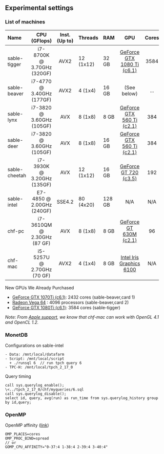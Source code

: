 ## Experimental settings

### List of machines

| Name          | CPU (GFlops)                | Inst.(Up to)| Threads     | RAM      | GPU                                   | Cores   |
| :-------------| :-------------------------: | :---------: | :-----------| :------- | :------------------------------------:| :-----: |
| sable-tigger  | i7-8700K  @ 3.70GHz (320GF) | AVX2        | 12  (1x12)  | 32  GB   | [GeForce GTX 1080 Ti (c6.1)][gtx1080] | 3584    |
| sable-beaver  | i7-4770   @ 3.40GHz (177GF) | AVX2        | 4  (1x4)    | 16  GB   | (See below)                           | ...     |
| sable-lynx    | i7-3820   @ 3.60GHz (105GF) | AVX         | 8  (1x8)    | 8   GB   | [GeForce GTX 560 Ti (c2.1)][gtx560]   | 384     |
| sable-deer    | i7-3820   @ 3.60GHz (105GF) | AVX         | 8  (1x8)    | 16  GB   | [GeForce GTX 560 Ti (c2.1)][gtx560]   | 384     |
| sable-cheetah | i7-3930K  @ 3.20GHz (135GF) | AVX         | 12 (1x12)   | 16  GB   | [GeForce GT 720 (c3.5)][gt720]        | 192     |
| sable-intel   | E7-4850   @ 2.00GHz (240GF) | SSE4.2      | 80 (4x20)   | 128 GB   | N/A                                   | N/A     |
| chf-pc        | i7-3610QM @ 2.30GHz (87 GF) | AVX         | 8  (1x8)    | 8   GB   | [GeForce GT 630M (c2.1)][gt630]       | 96      |
| chf-mac       | i5-5257U  @ 2.70GHz (70 GF) | AVX2        | 4  (1x4)    | 8   GB   | [Intel Iris Graphics 6100][iris]      | N/A     |

New GPUs We Already Purchased

- [GeForce GTX 1070Ti (c6.1)][gtx1070]: 2432 cores      (sable-beaver,card 1)
- [Radeon Vega 64][radeon64]          : 4096 processors (sable-beaver,card 2)
- [GeForce GTX 1080Ti (c6.1)][gtx1080]: 3584 cores      (sable-tigger)

[gt630]: https://www.geforce.com/hardware/notebook-gpus/geforce-gt-630m/specifications
[gt720]: https://www.geforce.com/hardware/desktop-gpus/geforce-gt-720/specifications
[gtx560]: https://www.geforce.com/hardware/desktop-gpus/geforce-gtx-560ti/specifications
[iris]: https://ark.intel.com/products/84985/Intel-Core-i5-5257U-Processor-3M-Cache-up-to-3_10-GHz
[gtx1070]: https://www.nvidia.com/en-us/geforce/products/10series/geforce-gtx-1070-ti
[radeon64]: https://gaming.radeon.com/en/product/vega/radeon-rx-vega-64/
[gtx1080]: https://www.nvidia.com/en-us/geforce/products/10series/geforce-gtx-1080-ti/?ncid=pa-pai-mdtgmdt-41599

*Note: From [Apple support][apple support], we know that chf-mac can work with OpenGL 4.1 and OpenCL 1.2.*

[apple support]:https://support.apple.com/en-ca/HT202823

### MonetDB

Configurations on sable-intel 

```no-highlight
- Data: /mnt/local/datafarm
- Script: /mnt/local/script
  + ./runsql 6  // run tpch query 6
- TPC-H: /mnt/local/tpch_2_17_0
```

Query timing

```no-highlight
call sys.querylog_enable();
\<../tpch_2_17_0/chf/myqueries/6.sql
call sys.querylog_disable();
select id, query, avg(run) as run_time from sys.querylog_history group by id,query;
```

### OpenMP

OpenMP affinity ([link](http://pages.tacc.utexas.edu/~eijkhout/pcse/html/omp-affinity.html))

```no-highlight
OMP_PLACES=cores
OMP_PROC_BIND=spread
// or
GOMP_CPU_AFFINITY="0-37:4 1-38:4 2-39:4 3-40:4"
```

